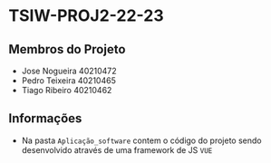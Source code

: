 # TSIW-PROJ2-22-23

## **Membros do Projeto**

* Jose Nogueira 40210472
* Pedro Teixeira 40210465
* Tiago Ribeiro 40210462


## **Informações**

* Na pasta `Aplicação_software` contem o código do projeto sendo desenvolvido através de uma framework de JS `VUE`